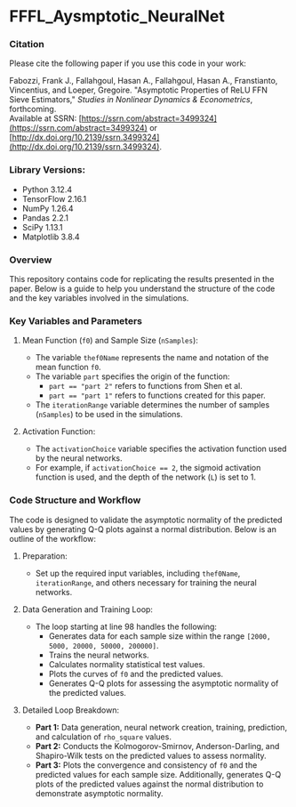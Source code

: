 # FFFL_Aysmptotic_NeuralNet

### Citation
Please cite the following paper if you use this code in your work:

Fabozzi, Frank J., Fallahgoul, Hasan A., Fallahgoul, Hasan A., Franstianto, Vincentius, and Loeper, Gregoire. "Asymptotic Properties of ReLU FFN Sieve Estimators," *Studies in Nonlinear Dynamics & Econometrics*, forthcoming.  
Available at SSRN: [https://ssrn.com/abstract=3499324](https://ssrn.com/abstract=3499324) or [http://dx.doi.org/10.2139/ssrn.3499324](http://dx.doi.org/10.2139/ssrn.3499324).

### Library Versions:
- Python 3.12.4
- TensorFlow 2.16.1
- NumPy 1.26.4
- Pandas 2.2.1
- SciPy 1.13.1
- Matplotlib 3.8.4

### Overview

This repository contains code for replicating the results presented in the paper. Below is a guide to help you understand the structure of the code and the key variables involved in the simulations.

### Key Variables and Parameters

1. Mean Function (`f0`) and Sample Size (`nSamples`):
   - The variable `thef0Name` represents the name and notation of the mean function `f0`. 
   - The variable `part` specifies the origin of the function:
     - `part == "part 2"` refers to functions from Shen et al.
     - `part == "part 1"` refers to functions created for this paper.
   - The `iterationRange` variable determines the number of samples (`nSamples`) to be used in the simulations.

2. Activation Function:
   - The `activationChoice` variable specifies the activation function used by the neural networks. 
   - For example, if `activationChoice == 2`, the sigmoid activation function is used, and the depth of the network (`L`) is set to 1.

### Code Structure and Workflow

The code is designed to validate the asymptotic normality of the predicted values by generating Q-Q plots against a normal distribution. Below is an outline of the workflow:

1. Preparation:
   - Set up the required input variables, including `thef0Name`, `iterationRange`, and others necessary for training the neural networks.

2. Data Generation and Training Loop:
   - The loop starting at line 98 handles the following:
     - Generates data for each sample size within the range `[2000, 5000, 20000, 50000, 200000]`.
     - Trains the neural networks.
     - Calculates normality statistical test values.
     - Plots the curves of `f0` and the predicted values.
     - Generates Q-Q plots for assessing the asymptotic normality of the predicted values.

3. Detailed Loop Breakdown:
   - **Part 1:** Data generation, neural network creation, training, prediction, and calculation of `rho_square` values.
   - **Part 2:** Conducts the Kolmogorov-Smirnov, Anderson-Darling, and Shapiro-Wilk tests on the predicted values to assess normality.
   - **Part 3:** Plots the convergence and consistency of `f0` and the predicted values for each sample size. Additionally, generates Q-Q plots of the predicted values against the normal distribution to demonstrate asymptotic normality.

